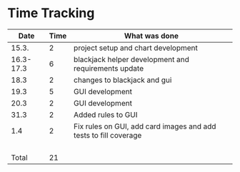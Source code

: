 # Time Tracking

| Date      | Time | What was done                                                    |
| --------- | ---- | ---------------------------------------------------------------- |
| 15.3.     | 2    | project setup and chart development                              |
| 16.3-17.3 | 6    | blackjack helper development and requirements update             |
| 18.3      | 2    | changes to blackjack and gui                                     |
| 19.3      | 5    | GUI development                                                  |
| 20.3      | 2    | GUI development                                                  |
| 31.3      | 2    | Added rules to GUI                                               |
| 1.4       | 2    | Fix rules on GUI, add card images and add tests to fill coverage |
|           |      |                                                                  |
|           |      |                                                                  |
|           |      |                                                                  |
|           |      |                                                                  |
| Total     | 21   |                                                                  |
